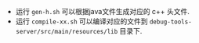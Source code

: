 
- 运行 `gen-h.sh` 可以根据java文件生成对应的 c++ 头文件.
- 运行 `compile-xx.sh` 可以编译对应的文件到 `debug-tools-server/src/main/resources/lib` 目录下.